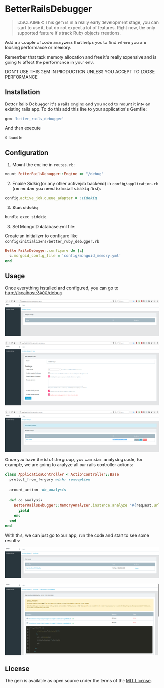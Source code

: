 # BetterRailsDebugger
> DISCLAIMER: This gem is in a really early development stage, you can start to use it, but
> do not expect a lot of features. Right now, the only supported feature it's track Ruby objects creations. 

Add a a couple of code analyzers that helps you to find where you are loosing performance or memory.

Remember that tack memory allocation and free it's really expensive and is going to affect the performance
in your env.

DON'T USE THIS GEM IN PRODUCTION UNLESS YOU ACCEPT TO LOOSE PERFORMANCE 

## Installation
Better Rails Debugger it's a rails engine and you need to mount it into an existing rails app.
To do this add this line to your application's Gemfile:

```ruby
gem 'better_rails_debugger'
```

And then execute:
```bash
$ bundle
```

## Configuration

1) Mount the engine in `routes.rb`:

```ruby
mount BetterRailsDebugger::Engine => "/debug"
```

2) Enable Sidkiq (or any other activejob backend) in `config/application.rb` (remember you need to install `sidekiq` first):

```ruby
config.active_job.queue_adapter = :sidekiq
```

3) Start sidekiq
```bash
bundle exec sidekiq
```

3) Set MongoID database.yml file:

Create an initializer to configure like `config/initializers/better_ruby_debugger.rb`

```ruby
BetterRailsDebugger.configure do |c|
  c.mongoid_config_file = 'config/mongoid_memory.yml'
end
```

## Usage

Once everything installed and configured, you can go to [http://localhost:3000/debug](http://localhost:3000/debug)

<p align="center">
  <img src="https://raw.githubusercontent.com/anga/BetterRailsDebugger/master/doc/images/analysis_group.png">
</p>

<p align="center">
  <img src="https://raw.githubusercontent.com/anga/BetterRailsDebugger/master/doc/images/new_analysis_group.png">
</p>

<p align="center">
  <img src="https://raw.githubusercontent.com/anga/BetterRailsDebugger/master/doc/images/analysis_group_2.png">
</p>

Once you have the id of the group, you can start analysing code, for example, we are going to analyze all our rails 
controller actions:

```ruby
class ApplicationController < ActionController::Base
  protect_from_forgery with: :exception

  around_action :do_analysis

  def do_analysis
    BetterRailsDebugger::MemoryAnalyzer.instance.analyze "#{request.url}", "5a98a93f50f04b079458fd57" do
      yield
    end
  end
end
```

With this, we can just go to our app, run the code and start to see some results:

<p align="center">
  <img src="https://raw.githubusercontent.com/anga/BetterRailsDebugger/master/doc/images/group_instance.png">
</p>

<p align="center">
  <img src="https://raw.githubusercontent.com/anga/BetterRailsDebugger/master/doc/images/show_group_instance.png">
</p>

## License
The gem is available as open source under the terms of the [MIT License](http://opensource.org/licenses/MIT).
